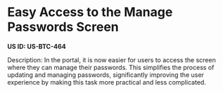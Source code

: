# Easy Access to the Manage Passwords Screen

**US ID: US-BTC-464**

Description: In the portal, it is now easier for users to access the screen where they can manage their passwords. This simplifies the process of updating and managing passwords, significantly improving the user experience by making this task more practical and less complicated.